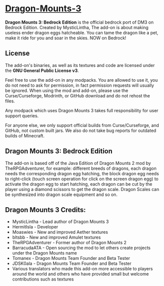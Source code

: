# [Dragon-Mounts-3](https://www.curseforge.com/minecraft-bedrock/addons/dragon-mounts-3)
**Dragon Mounts 3: Bedrock Edition** is the official bedrock port of DM3 on Bedrock Edition. Created by MysticLintha, The add-on is about making useless ender dragon eggs hatcheable. You can tame the dragon like a pet, make it ride for you and soar in the skies. NOW on Bedrock!

## License
The add-on's binaries, as well as its textures and code are licensed under the **GNU General Public License v3**.

Feel free to use the add-on in any modpacks. You are allowed to use it, you do not need to ask for permission, in fact permission requests will usually be ignored. When using the mod and add-on, please use the Curse/Curseforge, Modrinth, or GitHub download and do not rehost the files.

Any modpack which uses Dragon Mounts 3 takes full responsibility for user support queries.

For anyone else, we only support official builds from Curse/Curseforge, and GitHub, not custom built jars. We also do not take bug reports for outdated builds of Minecraft.

## Dragon Mounts 3: Bedrock Edition
The add-on is based off of the Java Edition of Dragon Mounts 2 mod by TheRPGAdventurer, for example: different breeds of dragons, each dragon needs the corresponding dragon egg hatching, the block dragon egg needs to right-click (touch screen operation for click on the screen dragon egg) to activate the dragon egg to start hatching, each dragon can be cut by the player using a diamond scissors to get the dragon scale. Dragon Scales can be synthesized into dragon scale equipment and so on.

## Dragon Mounts 3 Credits:
- MysticLintha - Lead author of Dragon Mounts 3
- HermitIsla - Developer
- Moaswies - New and improved Aether textures
- bltsbb - New and improved Amulet textures
- TheRPGAdventurer - Former author of Dragon Mounts 2
- BarracudaATA - Open sourcing the mod to let others create projects under the Dragon Mounts name
- Tomanex - Dragon Mounts Team Founder and Beta Tester
- JDSK0ala - Dragon Mounts Team Founder and Beta Tester
- Various translators who made this add-on more accessible to players around the world and others who have provided small but welcome contributions such as textures
